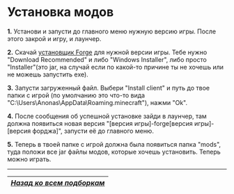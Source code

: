 # Установка модов

**1.** Установи и запусти до главного меню нужную версию игры. После этого закрой и игру, и лаунчер.

**2.** Скачай [установщик Forge](https://files.minecraftforge.net) для нужной версии игры. Тебе нужно "Download Recommended" и либо "Windows Installer", либо просто "Installer"(это jar, на случай если по какой-то причине ты не хочешь или не можешь запустить exe).

**3.** Запусти загруженный файл. Выбери "Install client" и путь до твое папки с игрой (по умолчанию это что-то вида "C:\Users\Anonas\AppData\Roaming\.minecraft"), нажми "Ok".

**4.** После сообщения об успешной установке зайди в лаунчер, там должна появиться новая версия "[версия игры]-forge[версия игры]-[версия форджа]", запусти её до главного меню.

**5.** Теперь в твоей папке с игрой должна была появиться папка "mods", туда положи все jar файлы модов, которые хочешь установить. Теперь можно играть.

------

|[*Назад ко всем подборкам*](../Подборки_модов.md)|
|:---:|
